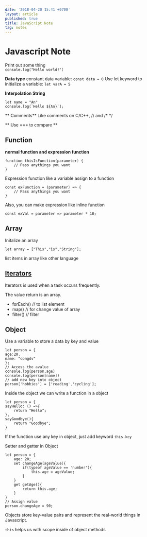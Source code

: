 ```yaml
---
date: '2018-04-20 15:41 +0700'
layout: article
published: true
title: JavaScript Note
tag: notes
---
```

# Javascript Note

Print out some thing	
``` console.log("Hello world!") ```

**Data type**
constant data variable:
``` const data = 0 ```
Use let keyword to initialize a variable:
``` let varA = 5 ```

**Interpolation String**
```
let name = "An"
console.log(`Hello ${An}`);
```

** Comments**
Like comments on C/C++, 
// and /* */

** Use === to compare **

## Function
**normal function and expression function**
``` 
function thisIsFunction(parameter) {
	// Pass anythings you want
}
```
Expression function like a variable assign to a function
```
const exFunction = (parameter) => {
	// Pass anythings you want
}
```
Also, you can make expression like inline function
```
const exVal = parameter => parameter * 10;
```

## Array
Initalize an array

```
let array = ["This","is","String"];
```
list items in array like other language

## [Iterators](https://developer.mozilla.org/en-US/docs/Web/JavaScript/Reference/Global_Objects/Array#Iteration_methods)
Iterators is used when a task occurs frequently.

The value return is an array.
- forEach() // to list element
- map() // for change value of array
- filter() // filter

## Object
Use a variable to store a data by key and value
```
let person = {
age:20,
name: "congdv"
};
// Access the avalue
console.log(person.age)
console.log(person[name])
// add new key into object
person['hobbies'] = ['reading','cycling'];
```
Inside the object we can write a function in a object
```
let person = {
sayHello: () =>{
	return "Hello";
},
sayGoodbye(){
	return "Goodbye";
}
```
If the function use any key in object, just add keyword `this.key`

Setter and getter in Object
```
let person = {
	age: 20;
    set changeAge(ageValue){
    	if(typeof ageValue == 'number'){
        	this.age = ageValue;
        }
    }
    get getAge(){
    	return this.age;
    }
}
// Assign value
person.changeAge = 90;
```
Objects store key-value pairs and represent the real-world things in Javascript.

`this` helps us with scope inside of object methods
